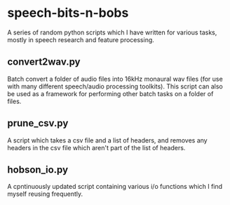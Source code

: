 # speech-bits-n-bobs
A series of random python scripts which I have written for various tasks, mostly in speech research and feature processing.

## convert2wav.py
Batch convert a folder of audio files into 16kHz monaural wav files (for use with many different speech/audio processing toolkits).  This script can also be used as a framework for performing other batch tasks on a folder of files.

## prune_csv.py
A script which takes a csv file and a list of headers, and removes any headers in the csv file which aren't part of the list of headers.

## hobson_io.py
A cpntinuously updated script containing various i/o functions which I find myself reusing frequently.

